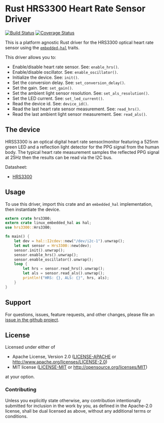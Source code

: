 # Rust HRS3300 Heart Rate Sensor Driver

<!-- TODO
[![crates.io](https://img.shields.io/crates/v/hrs3300.svg)](https://crates.io/crates/hrs3300)
[![Docs](https://docs.rs/hrs3300/badge.svg)](https://docs.rs/hrs3300)
-->
[![Build Status](https://travis-ci.org/eldruin/hrs3300-rs.svg?branch=master)](https://travis-ci.org/eldruin/hrs3300-rs)
[![Coverage Status](https://coveralls.io/repos/github/eldruin/hrs3300-rs/badge.svg?branch=master)](https://coveralls.io/github/eldruin/hrs3300-rs?branch=master)

This is a platform agnostic Rust driver for the HRS3300 optical heart rate
sensor using the [`embedded-hal`] traits.

This driver allows you to:
- Enable/disable heart rate sensor. See: `enable_hrs()`.
- Enable/disable oscillator. See: `enable_oscillator()`.
- Initialize the device. See: `init()`.
- Set the conversion delay. See: `set_conversion_delay()`.
- Set the gain. See: `set_gain()`.
- Set the ambient light sensor resolution. See: `set_als_resolution()`.
- Set the LED current. See: `set_led_current()`.
- Read the device id. See: `device_id()`.
- Read the last heart rate sensor measurement. See: `read_hrs()`.
- Read the last ambient light sensor measurement. See: `read_als()`.

<!-- TODO
[Introductory blog post]()
-->

## The device

HRSS3300 is an optical digital heart rate sensor/monitor featuring a 525nm
green LED and a reflection light detector for the PPG signal from the human
body.
The typical heart rate measurement samples the reflected PPG signal at
25Hz then the results can be read via the I2C bus.

Datasheet:
- [HRS3300](http://files.pine64.org/doc/datasheet/pinetime/HRS3300%20Heart%20Rate%20Sensor.pdf)

## Usage

To use this driver, import this crate and an `embedded_hal` implementation,
then instantiate the device.

```rust
extern crate hrs3300;
extern crate linux_embedded_hal as hal;
use hrs3300::Hrs3300;

fn main() {
    let dev = hal::I2cdev::new("/dev/i2c-1").unwrap();
    let mut sensor = Hrs3300::new(dev);
    sensor.init().unwrap();
    sensor.enable_hrs().unwrap();
    sensor.enable_oscillator().unwrap();
    loop {
        let hrs = sensor.read_hrs().unwrap();
        let als = sensor.read_als().unwrap();
        println!("HRS: {}, ALS: {}", hrs, als);
    }
}
```

## Support

For questions, issues, feature requests, and other changes, please file an
[issue in the github project](https://github.com/eldruin/hrs3300-rs/issues).

## License

Licensed under either of

 * Apache License, Version 2.0 ([LICENSE-APACHE](LICENSE-APACHE) or
   http://www.apache.org/licenses/LICENSE-2.0)
 * MIT license ([LICENSE-MIT](LICENSE-MIT) or
   http://opensource.org/licenses/MIT)

at your option.

### Contributing

Unless you explicitly state otherwise, any contribution intentionally submitted
for inclusion in the work by you, as defined in the Apache-2.0 license, shall
be dual licensed as above, without any additional terms or conditions.

[`embedded-hal`]: https://github.com/rust-embedded/embedded-hal

